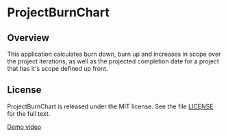 ProjectBurnChart
=========================

## Overview
This application calculates burn down, burn up and increases in scope over the project iterations, as well as the projected completion date for a project that has it's scope defined up front.

## License

ProjectBurnChart is released under the MIT license.  See the file [LICENSE](https://github.com/RallyHackathon/ProjectBurnChart/master/LICENSE) for the full text.

[Demo video](https://github.com/RallyHackathon/ProjectBurnChart/raw/master/ProjectBurnChart.swf)
